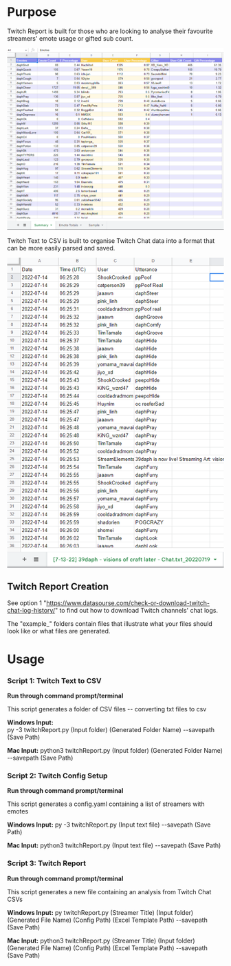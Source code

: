 # Purpose 
Twitch Report is built for those who are looking to analyse their favourite streamers' emote usage or gifted sub count.

![example_excel_image](images/excel_example.png)


Twitch Text to CSV is built to organise Twitch Chat data into a format that can be more easily parsed and saved. 

![example_csv_image](images/csv_example.png)


## Twitch Report Creation
See option 1 "https://www.datasourse.com/check-or-download-twitch-chat-log-history/" to find out how to download Twitch channels' chat logs. 

The "example_" folders contain files that illustrate what your files should look like or what files are generated. 

# Usage
### Script 1: Twitch Text to CSV  
 **Run through command prompt/terminal**   
  
This script generates a folder of CSV files -- converting txt files to csv  
  
**Windows Input:**   
py -3 twitchReport.py (Input folder) (Generated Folder Name) --savepath (Save Path)   

**Mac Input:** 
python3 twitchReport.py (Input folder) (Generated Folder Name) --savepath (Save Path)

### Script 2: Twitch Config Setup  
**Run through command prompt/terminal**   
  
This script generates a config.yaml containing a list of streamers with emotes  
  
**Windows Input:** 
py -3 twitchReport.py (Input text file) --savepath (Save Path)   

**Mac Input:** 
python3 twitchReport.py (Input text file) --savepath (Save Path)

### Script 3: Twitch Report  
**Run through command prompt/terminal**   

This script generates a new file containing an analysis from Twitch Chat CSVs  
  
**Windows Input:** 
py twitchReport.py (Streamer Title) (Input folder) (Generated File Name) (Config Path) (Excel Template Path) --savepath (Save Path)   

**Mac Input:** 
python3 twitchReport.py (Streamer Title) (Input folder) (Generated File Name) (Config Path) (Excel Template Path) --savepath (Save Path)